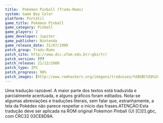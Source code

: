 ```yaml
---
title:  Pokémon Pinball (Tradu-Roms)
system: Game Boy Color
platform: Portátil
game_title: Pokémon Pinball
game_category: Pinball
game_players: 2
game_developer: Jupiter
game_publisher: Nintendo
game_release_date: 31/07/1999
patch_group: Tradu-Roms
patch_site: http://www.dcc.ufam.edu.br/~gbs/tr/
patch_version: ???
patch_release: 21/12/2000
patch_type: IPS
patch_progress: 90%
patch_images: [http://www.romhackers.org/imagens/traducoes/%5BGBC%5D%20Pok%C3%A9mon%20Pinball%20-%20Tradu-Roms%20-%201.png,http://www.romhackers.org/imagens/traducoes/%5BGBC%5D%20Pok%C3%A9mon%20Pinball%20-%20Tradu-Roms%20-%202.png,http://www.romhackers.org/imagens/traducoes/%5BGBC%5D%20Pok%C3%A9mon%20Pinball%20-%20Tradu-Roms%20-%203.png]
---
```

Uma tradução razoável. A maior parte dos textos está traduzida e parcialmente acentuada, e alguns gráficos foram editados. Nota-se algumas abreviações e traduções literais, sem falar que, estranhamente, a tela da Pokédex não parece respeitar o início das frases.ATENÇÃO:Esta tradução deve ser aplicada na ROM original Pokemon Pinball (U) [C][!].gbc, com CRC32 03CE8D9A.